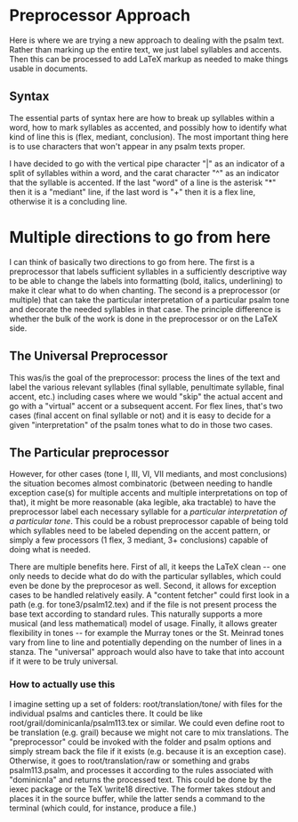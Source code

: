 # Preprocessor Approach

Here is where we are trying a new approach to dealing with the psalm text.  Rather than marking up the entire text, we just label syllables and accents.  Then this can be processed to add LaTeX markup as needed to make things usable in documents.

## Syntax
The essential parts of syntax here are how to break up syllables within a word, how to mark syllables as accented, and possibly how to identify what kind of line this is (flex, mediant, conclusion).  The most important thing here is to use characters that won't appear in any psalm texts proper.

I have decided to go with the vertical pipe character "|" as an indicator of a split of syllables within a word, and the carat character "^" as an indicator that the syllable is accented.  If the last "word" of a line is the asterisk "*" then it is a "mediant" line, if the last word is "+" then it is a flex line, otherwise it is a concluding line.

# Multiple directions to go from here
I can think of basically two directions to go from here.  The first is a preprocessor that labels sufficient syllables in a sufficiently descriptive way to be able to change the labels into formatting (bold, italics, underlining) to make it clear what to do when chanting.  The second is a preprocessor (or multiple) that can take the particular interpretation of a particular psalm tone and decorate the needed syllables in that case.   The principle difference is whether the bulk of the work is done in the preprocessor or on the LaTeX side.  

## The Universal Preprocessor
This was/is the goal of the preprocessor: process the lines of the text and label the various relevant syllables (final syllable, penultimate syllable, final accent, etc.) including cases where we would "skip" the actual accent and go with a "virtual" accent or a subsequent accent.  For flex lines, that's two cases (final accent on final syllable or not) and it is easy to decide for a given "interpretation" of the psalm tones what to do in those two cases.  

## The Particular preprocessor
However, for other cases (tone I, III, VI, VII mediants, and most conclusions) the situation becomes almost combinatoric (between needing to handle exception case(s) for multiple accents and multiple interpretations on top of that), it might be more reasonable (aka legible, aka tractable) to have the preprocessor label each necessary syllable for a *particular interpretation of a particular tone*.  This could be a robust preprocessor capable of being told which syllables need to be labeled depending on the accent pattern, or simply a few processors (1 flex, 3 mediant, 3+ conclusions) capable of doing what is needed.

There are multiple benefits here.  First of all, it keeps the LaTeX clean -- one only needs to decide what do do with the particular syllables, which could even be done by the preprocesor as well.  Second, it allows for exception cases to be handled relatively easily.  A "content fetcher" could first look in a path (e.g. for tone3/psalm12.tex) and if the file is not present process the base text according to standard rules.  This naturally supports a more musical (and less mathematical) model of usage.  Finally, it allows greater flexibility in tones -- for example the Murray tones or the St. Meinrad tones vary from line to line and potentially depending on the number of lines in a stanza.  The "universal" approach would also have to take that into account if it were to be truly universal.  

### How to actually use this
I imagine setting up a set of folders: root/translation/tone/ with files for the individual psalms and canticles there.  It could be like root/grail/dominicanIa/psalm113.tex or similar.  We could even define root to be translation (e.g. grail) because we might not care to mix translations.  The "preprocessor" could be invoked with the folder and psalm options and simply stream back the file if it exists (e.g. because it is an exception case).  Otherwise, it goes to root/translation/raw or something and grabs psalm113.psalm, and processes it according to the rules associated with "dominicnIa" and returns the processed text.  This could be done by the iexec package or the TeX \write18 directive.  The former takes stdout and places it in the source buffer, while the latter sends a command to the terminal (which could, for instance, produce a file.)